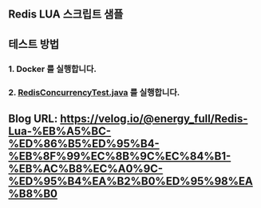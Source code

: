 ## Redis LUA 스크립트 샘플

## 테스트 방법
### 1. Docker 를 실행합니다.
### 2. [RedisConcurrencyTest.java](src/test/java/org/energyfull/blog/redis/redislua/RedisConcurrencyTest.java) 를 실행합니다.

## Blog URL: https://velog.io/@energy_full/Redis-Lua-%EB%A5%BC-%ED%86%B5%ED%95%B4-%EB%8F%99%EC%8B%9C%EC%84%B1-%EB%AC%B8%EC%A0%9C-%ED%95%B4%EA%B2%B0%ED%95%98%EA%B8%B0
